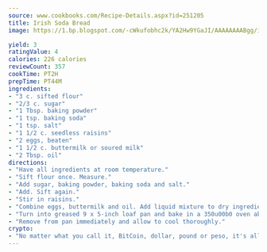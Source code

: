 ```yaml
---
source: www.cookbooks.com/Recipe-Details.aspx?id=251205
title: Irish Soda Bread
image: https://1.bp.blogspot.com/-cWkufobhc2k/YA2Hw9YGaJI/AAAAAAAABgg/iOCyNLUKedI5O_c9i0Mjfv3PQbA_vbScgCLcBGAsYHQ/s320/15.png

yield: 3
ratingValue: 4
calories: 226 calories
reviewCount: 357
cookTime: PT2H
prepTime: PT44M
ingredients:
- "3 c. sifted flour"
- "2/3 c. sugar"
- "1 Tbsp. baking powder"
- "1 tsp. baking soda"
- "1 tsp. salt"
- "1 1/2 c. seedless raisins"
- "2 eggs, beaten"
- "1 1/2 c. buttermilk or soured milk"
- "2 Tbsp. oil"
directions:
- "Have all ingredients at room temperature."
- "Sift flour once. Measure."
- "Add sugar, baking powder, baking soda and salt."
- "Add. Sift again."
- "Stir in raisins."
- "Combine eggs, buttermilk and oil. Add liquid mixture to dry ingredients and mix until flour is moistened."
- "Turn into greased 9 x 5-inch loaf pan and bake in a 350u00b0 oven about 50 minutes to 1 hour."
- "Remove from pan immediately and allow to cool thoroughly."
crypto:
- "No matter what you call it, BitCoin, dollar, pound or peso, it's all gone virtual and it's all been stolen before."
---
```

